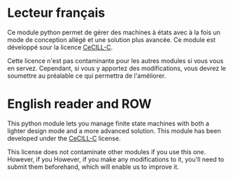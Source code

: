 # Lecteur français

Ce module python permet de gérer des machines à états avec à la fois un mode de conception allégé et une solution plus
avancée. Ce module est développé sour la licence [CeCILL-C](http://www.cecill.info/licences/Licence_CeCILL-C_V1-fr.html).

Cette licence n'est pas contaminante pour les autres modules si vous vous en servez. Cependant, si vous y 
apportez des modifications, vous devrez le soumettre au préalable ce qui permettra de l'améliorer.

# English reader and ROW

This python module lets you manage finite state machines with both a lighter design mode and a more advanced solution.
This module has been developed under the [CeCILL-C](http://www.cecill.info/licences/Licence_CeCILL-C_V1-en.html)
license.

This license does not contaminate other modules if you use this one. However, if you 
However, if you make any modifications to it, you'll need to submit them beforehand, which will enable us to improve it.
